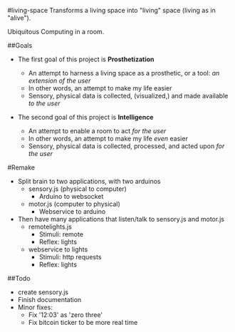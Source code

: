 #living-space
Transforms a living space into "living" space (living as in "alive").

Ubiquitous Computing in a room.


##Goals
- The first goal of this project is __Prosthetization__
	- An attempt to harness a living space as a prosthetic, or a tool: _an extension of the user_
	- In other words, an attempt to make my life easier
	- Sensory, physical data is collected, (visualized,) and made available _to the user_

- The second goal of this project is __Intelligence__
	- An attempt to enable a room to act _for the user_
	- In other words, an attempt to make my life _even_ easier
	- Sensory, physical data is collected, processed, and acted upon _for the user_


#Remake
 - Split brain to two applications, with two arduinos
 	- sensory.js (physical to computer)
		- Arduino to websocket
	- motor.js (computer to physical)
		- Webservice to arduino
 - Then have many applications that listen/talk to sensory.js and motor.js
 	- remotelights.js
 		- Stimuli: remote
		- Reflex: lights
	- webservice to lights
		- Stimuli: http requests
		- Reflex: lights

##Todo
- create sensory.js
- Finish documentation
- Minor fixes:
	- Fix '12:03' as 'zero three'
	- Fix bitcoin ticker to be more real time

